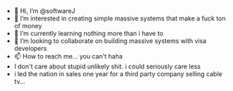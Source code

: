 - 👋 Hi, I’m @softwareJ
- 👀 I’m interested in creating simple massive systems that make a fuck ton of money
- 🌱 I’m currently learning nothing more than i have to
- 💞️ I’m looking to collaborate on building massive systems with visa developers
- 📫 How to reach me... you can't haha
- I don't care about stupid unlikely shit. i could seriously care less
- i led the nation in sales one year for a third party company selling cable tv...

<!---
softwareJ/softwareJ is a ✨ special ✨ repository because its `README.md` (this file) appears on your GitHub profile.
You can click the Preview link to take a look at your changes.
--->
